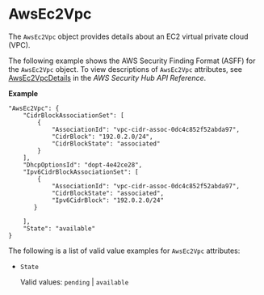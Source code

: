 # AwsEc2Vpc<a name="asff-resourcedetails-awsec2vpc"></a>

The `AwsEc2Vpc` object provides details about an EC2 virtual private cloud \(VPC\)\.

The following example shows the AWS Security Finding Format \(ASFF\) for the `AwsEc2Vpc` object\. To view descriptions of `AwsEc2Vpc` attributes, see [AwsEc2VpcDetails](https://docs.aws.amazon.com/securityhub/1.0/APIReference/API_AwsEc2VpcDetails.html) in the *AWS Security Hub API Reference*\.

**Example**

```
"AwsEc2Vpc": {
    "CidrBlockAssociationSet": [
        {
            "AssociationId": "vpc-cidr-assoc-0dc4c852f52abda97",
            "CidrBlock": "192.0.2.0/24",
            "CidrBlockState": "associated"
        }
    ],
    "DhcpOptionsId": "dopt-4e42ce28",
    "Ipv6CidrBlockAssociationSet": [
        {
            "AssociationId": "vpc-cidr-assoc-0dc4c852f52abda97",
            "CidrBlockState": "associated",
            "Ipv6CidrBlock": "192.0.2.0/24"
       }

    ],
    "State": "available"
}
```

The following is a list of valid value examples for `AwsEc2Vpc` attributes:
+ `State`

  Valid values: `pending` \| `available`